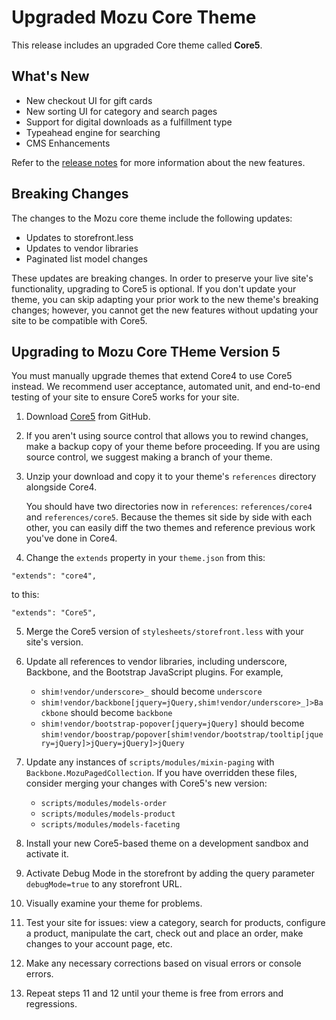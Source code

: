 ﻿# Upgraded Mozu Core Theme

This release includes an upgraded Core theme called **Core5**.

## What's New

* New checkout UI for gift cards
* New sorting UI for category and search pages
* Support for digital downloads as a fulfillment type
* Typeahead engine for searching
* CMS Enhancements

Refer to the [release notes](RELEASE_NOTES.md) for more information about the new features.

## Breaking Changes

The changes to the Mozu core theme include the following updates:

*  Updates to storefront.less
*  Updates to vendor libraries
*  Paginated list model changes

These updates are breaking changes. In order to preserve your live site's functionality, upgrading to Core5 is optional. If you don't update your theme, you can skip adapting your prior work to the new theme's breaking changes; however, you cannot get the new features without updating your site to be compatible with Core5. 

## Upgrading to Mozu Core THeme Version 5

You must manually upgrade themes that extend Core4 to use Core5 instead. We recommend user acceptance, automated unit, and end-to-end testing of your site to ensure Core5 works for your site.

1.   Download [Core5](releases) from GitHub.
2.   If you aren't using source control that allows you to rewind changes, make a backup copy of your theme before proceeding. If you are using source control, we suggest making a branch of your theme.
3.  Unzip your download and copy it to your theme's `references` directory alongside Core4.

    You should have two directories now in `references`: `references/core4` and `references/core5`. Because the themes sit side by side with each other, you can easily diff the two themes and reference previous work you've done in Core4.
4.  Change the `extends` property in your `theme.json` from this:
   ```
   "extends": "core4",
   ```
   to this:
   ```
   "extends": "Core5",
   ```

5.  Merge the Core5 version of `stylesheets/storefront.less` with your site's version.

6.  Update all references to vendor libraries, including underscore, Backbone, and the Bootstrap JavaScript plugins. For example,

    * `shim!vendor/underscore>_` should become `underscore`
    * `shim!vendor/backbone[jquery=jQuery,shim!vendor/underscore>_]>Backbone` should become `backbone`
    * `shim!vendor/bootstrap-popover[jquery=jQuery]` should become `shim!vendor/boostrap/popover[shim!vendor/bootstrap/tooltip[jquery=jQuery]>jQuery=jQuery]>jQuery`

7.  Update any instances of `scripts/modules/mixin-paging` with `Backbone.MozuPagedCollection`. If you have overridden these files, consider merging your changes with Core5's new version:

    *  `scripts/modules/models-order`
    *  `scripts/modules/models-product`
    *  `scripts/modules/models-faceting`

8.  Install your new Core5-based theme on a development sandbox and activate it.

9.  Activate Debug Mode in the storefront by adding the query parameter `debugMode=true` to any storefront URL.

10. Visually examine your theme for problems. 

11. Test your site for issues: view a category, search for products, configure a product, manipulate the cart, check out and place an order, make changes to your account page, etc.

12. Make any necessary corrections based on visual errors or console errors.

13. Repeat steps 11 and 12 until your theme is free from errors and regressions.